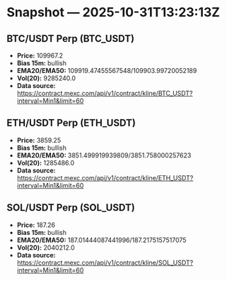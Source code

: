 # Snapshot — 2025-10-31T13:23:13Z

## BTC/USDT Perp (BTC_USDT)
- **Price:** 109967.2
- **Bias 15m:** bullish
- **EMA20/EMA50:** 109919.47455567548/109903.99720052189
- **Vol(20):** 9285240.0
- **Data source:** https://contract.mexc.com/api/v1/contract/kline/BTC_USDT?interval=Min1&limit=60

## ETH/USDT Perp (ETH_USDT)
- **Price:** 3859.25
- **Bias 15m:** bullish
- **EMA20/EMA50:** 3851.499919939809/3851.758000257623
- **Vol(20):** 1285486.0
- **Data source:** https://contract.mexc.com/api/v1/contract/kline/ETH_USDT?interval=Min1&limit=60

## SOL/USDT Perp (SOL_USDT)
- **Price:** 187.26
- **Bias 15m:** bullish
- **EMA20/EMA50:** 187.01444087441996/187.2175157517075
- **Vol(20):** 2040212.0
- **Data source:** https://contract.mexc.com/api/v1/contract/kline/SOL_USDT?interval=Min1&limit=60

